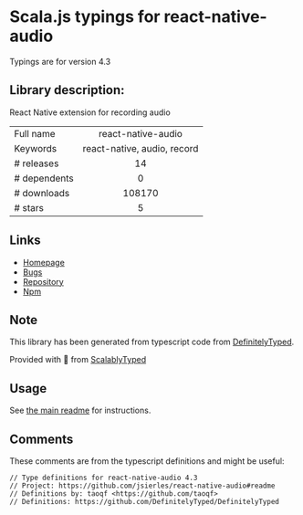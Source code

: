 
# Scala.js typings for react-native-audio

Typings are for version 4.3

## Library description:
React Native extension for recording audio

|                    |                 |
| ------------------ | :-------------: |
| Full name          | react-native-audio |
| Keywords           | react-native, audio, record |
| # releases         | 14 |
| # dependents       | 0 |
| # downloads        | 108170 |
| # stars            | 5 |

## Links
- [Homepage](https://github.com/jsierles/react-native-audio#readme)
- [Bugs](https://github.com/jsierles/react-native-audio/issues)
- [Repository](https://github.com/jsierles/react-native-audio)
- [Npm](https://www.npmjs.com/package/react-native-audio)
    


## Note
This library has been generated from typescript code from [DefinitelyTyped](https://definitelytyped.org).

Provided with :purple_heart: from [ScalablyTyped](https://github.com/oyvindberg/ScalablyTyped)

## Usage
See [the main readme](../../readme.md) for instructions.

## Comments

These comments are from the typescript definitions and might be useful:
```
// Type definitions for react-native-audio 4.3
// Project: https://github.com/jsierles/react-native-audio#readme
// Definitions by: taoqf <https://github.com/taoqf>
// Definitions: https://github.com/DefinitelyTyped/DefinitelyTyped

```

